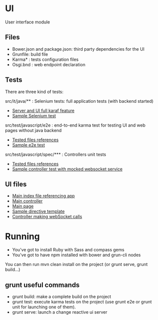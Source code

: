 # UI

User interface module

## Files

* Bower.json and package.json: third party dependencies for the UI
* Grunfile: build file
* Karma* : tests configuration files
* Osgi.bnd : web endpoint declaration

## Tests

There are three kind of tests:

src/it/java/** : Selenium tests: full application tests (with backend started) 
* [Server and UI full karaf feature](https://github.com/OsgiliathEnterprise/net.osgiliath.parent/blob/master/net.osgiliath.samples/net.osgiliath.hello/net.osgiliath.hello.ui/src/it/java/helper/exam/StandaloneKarafPaxExamConfiguration.java)
* [Sample Selenium test](https://github.com/OsgiliathEnterprise/net.osgiliath.parent/blob/master/net.osgiliath.samples/net.osgiliath.hello/net.osgiliath.hello.ui/src/it/java/net/osgiliath/messaging/repository/impl/itests/ITHelloWebUITest.java)

src/test/javascript/e2e : end-to-end karma test for testing UI and web pages without java backend
* [Tested files references](https://github.com/OsgiliathEnterprise/net.osgiliath.parent/blob/master/net.osgiliath.samples/net.osgiliath.hello/net.osgiliath.hello.ui/karma-e2e.conf.js)
* [Sample e2e test](https://github.com/OsgiliathEnterprise/net.osgiliath.parent/blob/master/net.osgiliath.samples/net.osgiliath.hello/net.osgiliath.hello.ui/src/test/javascript/e2e/indexTest.js)

src/test/javascript/spec/*** : Controllers unit tests

* [Tested files references](https://github.com/OsgiliathEnterprise/net.osgiliath.parent/blob/master/net.osgiliath.samples/net.osgiliath.hello/net.osgiliath.hello.ui/karma.conf.js)
* [Sample controller test with mocked websocket service](https://github.com/OsgiliathEnterprise/net.osgiliath.parent/blob/master/net.osgiliath.samples/net.osgiliath.hello/net.osgiliath.hello.ui/src/test/javascript/spec/controllers/hello.js)

## UI files

* [Main index file referencing app](https://github.com/OsgiliathEnterprise/net.osgiliath.parent/blob/master/net.osgiliath.samples/net.osgiliath.hello/net.osgiliath.hello.ui/src/main/javascript/index.html)
* [Main controller](https://github.com/OsgiliathEnterprise/net.osgiliath.parent/blob/master/net.osgiliath.samples/net.osgiliath.hello/net.osgiliath.hello.ui/src/main/javascript/scripts/directives/hello.js)
* [Main page](https://github.com/OsgiliathEnterprise/net.osgiliath.parent/blob/master/net.osgiliath.samples/net.osgiliath.hello/net.osgiliath.hello.ui/src/main/javascript/views/main.html)
* [Sample directive template](https://github.com/OsgiliathEnterprise/net.osgiliath.parent/blob/master/net.osgiliath.samples/net.osgiliath.hello/net.osgiliath.hello.ui/src/main/javascript/views/templates/hello.html)
* [Controller making webSocket calls](https://github.com/OsgiliathEnterprise/net.osgiliath.parent/blob/master/net.osgiliath.samples/net.osgiliath.hello/net.osgiliath.hello.ui/src/main/javascript/scripts/controllers/hello.js)

# Running

* You've got to install Ruby with Sass and compass gems
* You've got to have npm installed with bower and grun-cli nodes

You can then run mvn clean install on the project (or grunt serve, grunt build...)

## grunt useful commands

* grunt build: make a complete build on the project
* grunt test: execute karma tests on the project (use grunt e2e or grunt unit for launching one of them).
* grunt serve: launch a change reactive ui server

